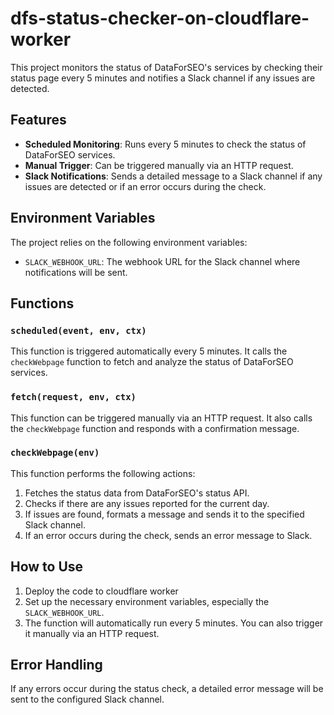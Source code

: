 # dfs-status-checker-on-cloudflare-worker
This project monitors the status of DataForSEO's services by checking their status page every 5 minutes and notifies a Slack channel if any issues are detected.

## Features

- **Scheduled Monitoring**: Runs every 5 minutes to check the status of DataForSEO services.
- **Manual Trigger**: Can be triggered manually via an HTTP request.
- **Slack Notifications**: Sends a detailed message to a Slack channel if any issues are detected or if an error occurs during the check.

## Environment Variables

The project relies on the following environment variables:

- `SLACK_WEBHOOK_URL`: The webhook URL for the Slack channel where notifications will be sent.

## Functions

### `scheduled(event, env, ctx)`

This function is triggered automatically every 5 minutes. It calls the `checkWebpage` function to fetch and analyze the status of DataForSEO services.

### `fetch(request, env, ctx)`

This function can be triggered manually via an HTTP request. It also calls the `checkWebpage` function and responds with a confirmation message.

### `checkWebpage(env)`

This function performs the following actions:
1. Fetches the status data from DataForSEO's status API.
2. Checks if there are any issues reported for the current day.
3. If issues are found, formats a message and sends it to the specified Slack channel.
4. If an error occurs during the check, sends an error message to Slack.

## How to Use

1. Deploy the code to cloudflare worker
2. Set up the necessary environment variables, especially the `SLACK_WEBHOOK_URL`.
3. The function will automatically run every 5 minutes. You can also trigger it manually via an HTTP request.

## Error Handling

If any errors occur during the status check, a detailed error message will be sent to the configured Slack channel.
